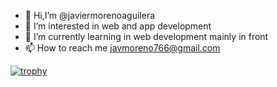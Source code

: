
- 👋 Hi,I’m @javiermorenoaguilera 
- 👀 I’m interested in web and app development 
- 🌱 I’m currently learning in web development mainly in front
- 📫 How to reach me javmoreno766@gmail.com

[![trophy](https://github-profile-trophy.vercel.app/?username=javmoreno-developer&theme=git-dim&margin-h=15&margin-w=15&no-bg=true)](https://github-profile-trophy.vercel.app/?username=javmoreno-developer&theme=git-dim&margin-h=15&margin-w=15&no-bg=true)

